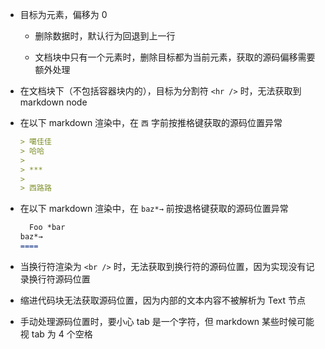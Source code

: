 - 目标为元素，偏移为 0
  
  - 删除数据时，默认行为回退到上一行
  
  - 文档块中只有一个元素时，删除目标都为当前元素，获取的源码偏移需要额外处理

- 在文档块下（不包括容器块内的），目标为分割符 `<hr />` 时，无法获取到 markdown node

- 在以下 markdown 渲染中，在 `西` 字前按推格键获取的源码位置异常

  ```md
  > 噶佳佳
  > 哈哈
  >
  > ***
  >
  > 西路路
  ```

- 在以下 markdown 渲染中，在 `baz*→` 前按退格键获取的源码位置异常

  ```md
    Foo *bar
  baz*→
  ====
  ```

- 当换行符渲染为 `<br />` 时，无法获取到换行符的源码位置，因为实现没有记录换行符源码位置

- 缩进代码块无法获取源码位置，因为内部的文本内容不被解析为 Text 节点

- 手动处理源码位置时，要小心 tab 是一个字符，但 markdown 某些时候可能视 tab 为 4 个空格
